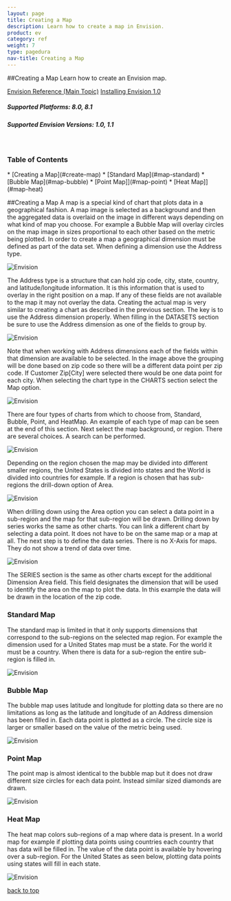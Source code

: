 ```yaml
---
layout: page
title: Creating a Map
description: Learn how to create a map in Envision.
product: ev
category: ref
weight: 7
type: pagedura
nav-title: Creating a Map
---
```


##Creating a Map
Learn how to create an Envision map.

<a href="env_toc.html" class="button secondary">Envision Reference (Main Topic)</a>  <a href="../envision_install/installing_envision.htm" class="button secondary">Installing Envision 1.0</a>
<h5 class="stamp">Supported Platforms: 8.0, 8.1</h5>  <h5 class="stamp">Supported Envision Versions: 1.0, 1.1</h5><br>

<div class = "divider1"></div>

### Table of Contents
<div id="toc-marker"></div>
* [Creating a Map](#create-map)
	* [Standard Map](#map-standard)
	* [Bubble Map](#map-bubble)
	* [Point Map]](#map-point)
	* [Heat Map]](#map-heat)



##Creating a Map
A map is a special kind of chart that plots data in a geographical fashion. A map image is selected as a background and then the aggregated data is overlaid on the image in different ways depending on what kind of map you choose. For example a Bubble Map will overlay circles on the map image in sizes proportional to each other based on the metric being plotted.
In order to create a map a geographical dimension must be defined as part of the data set. When defining a dimension use the Address type.

![Envision](images/env_map_01.png "")

The Address type is a structure that can hold zip code, city, state, country, and latitude/longitude information. It is this information that is used to overlay in the right position on a map. If any of these fields are not available to the map it may not overlay the data.
Creating the actual map is very similar to creating a chart as described in the previous section. The key is to use the Address dimension properly. When filling in the DATASETS section be sure to use the Address dimension as one of the fields to group by.

![Envision](images/env_map_02.png "")

Note that when working with Address dimensions each of the fields within that dimension are available to be selected. In the image above the grouping will be done based on zip code so there will be a different data point per zip code. If Customer Zip[City] were selected there would be one data point for each city.
When selecting the chart type in the CHARTS section select the Map option.

![Envision](images/env_map_03.png "")


There are four types of charts from which to choose from, Standard, Bubble, Point, and HeatMap. An example of each type of map can be seen at the end of this section.
Next select the map background, or region. There are several choices. A search can be performed.

![Envision](images/env_map_04.png "")


Depending on the region chosen the map may be divided into different smaller regions, the United States is divided into states and the World is divided into countries for example. If a region is chosen that has sub-regions the drill-down option of Area.

![Envision](images/env_map_05.png "")


When drilling down using the Area option you can select a data point in a sub-region and the map for that sub-region will be drawn. Drilling down by series works the same as other charts. You can link a different chart by selecting a data point. It does not have to be on the same map or a map at all.
The next step is to define the data series. There is no X-Axis for maps. They do not show a trend of data over time.

![Envision](images/env_map_06.png "")


The SERIES section is the same as other charts except for the additional Dimension Area field. This field designates the dimension that will be used to identify the area on the map to plot the data. In this example the data will be drawn in the location of the zip code.



### <a id="map-standard"></a>Standard Map
The standard map is limited in that it only supports dimensions that correspond to the sub-regions on the selected map region. For example the dimension used for a United States map must be a state. For the world it must be a country. When there is data for a sub-region the entire sub-region is filled in.

![Envision](images/env_map_07.png "Standard Map")



### <a id="map-bubble"></a>Bubble Map
The bubble map uses latitude and longitude for plotting data so there are no limitations as long as the latitude and longitude of an Address dimension has been filled in. Each data point is plotted as a circle. The circle size is larger or smaller based on the value of the metric being used.

![Envision](images/env_map_08.png "Bubble Map")




### <a id="map-point"></a>Point Map
The point map is almost identical to the bubble map but it does not draw different size circles for each data point. Instead similar sized diamonds are drawn.

![Envision](images/env_map_09.png "Point Map")




### <a id="map-heat"></a>Heat Map
The heat map colors sub-regions of a map where data is present. In a world map for example if plotting data points using countries each country that has data will be filled in. The value of the data point is available by hovering over a sub-region. For the United States as seen below, plotting data points using states will fill in each state.

![Envision](images/env_map_10.png "Heat Map")

<a href="#top">back to top</a>
